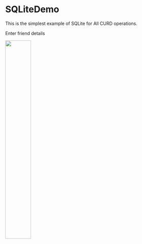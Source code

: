 # SQLiteDemo
This is the simplest example of SQLite for All CURD operations.




Enter friend details

<img align="middle" src="https://github.com/sunilparmar04/SQLiteDemo/blob/master/ScreenShots/output.png " width="40%">

